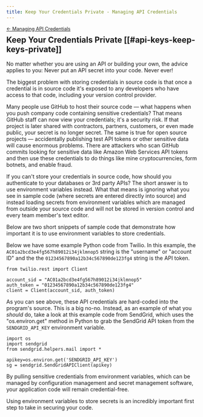 ```yaml
---
title: Keep Your Credentials Private - Managing API Credentials
---
```


<div style="font-size: 0.9em; margin-bottom: -20px;"><a href="/books/api-security/api-keys/">&larr; Managing API Credentials</a></div>

## Keep Your Credentials Private [[#api-keys-keep-keys-private]]

No matter whether you are using an API or building your own, the advice applies to you: Never put an API secret into your code. Never ever!

The biggest problem with storing credentials in source code is that once a credential is in source code it's exposed to any developers who have access to that code, including your version control provider.

Many people use GitHub to host their source code — what happens when you push company code containing sensitive credentials? That means GitHub staff can now view your credentials; it's a security risk. If that project is later shared with contractors, partners, customers, or even made public, your secret is no longer secret. The same is true for open source projects — accidentally publishing test API tokens or other sensitive data will cause enormous problems. There are attackers who scan GitHub commits looking for sensitive data like Amazon Web Services API tokens and then use these credentials to do things like mine cryptocurrencies, form botnets, and enable fraud.

If you can't store your credentials in source code, how should you authenticate to your databases or 3rd party APIs? The short answer is to use environment variables instead. What that means is ignoring what you see in sample code (where secrets are entered directly into source) and instead loading secrets from environment variables which are managed from outside your source code and will not be stored in version control and every team member's text editor.

Below are two short snippets of sample code that demonstrate how important it is to use environment variables to store credentials.

Below we have some example Python code from Twilio. In this example, the `AC01a2bcd3e4fg567h89012i34jklmnop5` string is the "username" or "account ID" and the the `01234567890a12b34c567890de123fg4` string is the API token.

    from twilio.rest import Client

    account_sid = "AC01a2bcd3e4fg567h89012i34jklmnop5"
    auth_token = "01234567890a12b34c567890de123fg4"
    client = Client(account_sid, auth_token)

As you can see above, these API credentials are hard-coded into the program's source. This is a big no-no. Instead, as an example of what you *should* do, take a look at this example code from SendGrid, which uses the "os.environ.get" method in Python to grab the SendGrid API token from the `SENDGRID_API_KEY` environment variable.

    import os
    import sendgrid
    from sendgrid.helpers.mail import *

    apikey=os.environ.get('SENDGRID_API_KEY')
    sg = sendgrid.SendGridAPIClient(apikey)

By pulling sensitive credentials from environment variables, which can be managed by configuration management and secret management software, your application code will remain credential-free.

Using environment variables to store secrets is an incredibly important first step to take in securing your code.
